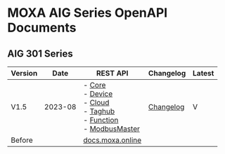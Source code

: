 # MOXA AIG Series OpenAPI Documents

## AIG 301 Series
| Version | Date | REST API  | Changelog | Latest |
|  ----  | ----  | ----  | ----  | ----  |
| V1.5| 2023-08 |- [Core](https://TPE-TIGER.github.io/AIG301/V1.5/core/#)<br />- [Device](https://TPE-TIGER.github.io/AIG301/V1.5/device/#)<br />- [Cloud](https://TPE-TIGER.github.io/AIG301/V1.5/cloud/#)<br />- [Taghub](https://TPE-TIGER.github.io/AIG301/V1.5/taghub/#)<br />- [Function](https://TPE-TIGER.github.io/AIG301/V1.5/function/#)<br />- [ModbusMaster](https://TPE-TIGER.github.io/AIG301/V1.5/modbusmaster/#) | [Changelog](https://github.com/TPE-TIGER/TPE-TIGER.github.io/blob/main/AIG301/CHANGELOG.md) | V |
| Before | | [docs.moxa.online](https://docs.moxa.online/) | | |